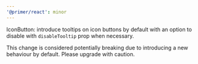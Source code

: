 ```yaml
---
'@primer/react': minor
---
```


IconButton: introduce tooltips on icon buttons by default with an option to disable with `disableTooltip` prop when necessary.

This change is considered potentially breaking due to introducing a new behaviour by default. Please upgrade with caution.
